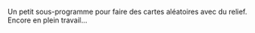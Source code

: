 Un petit sous-programme pour faire des cartes aléatoires avec du relief.
Encore en plein travail...
